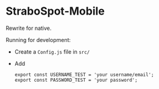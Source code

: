 # StraboSpot-Mobile
Rewrite for native.

Running for development:

- Create a `Config.js` file in `src/`
- Add 

      export const USERNAME_TEST = 'your username/email';
      export const PASSWORD_TEST = 'your password';
